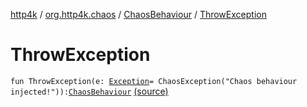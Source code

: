 [http4k](../../index.md) / [org.http4k.chaos](../index.md) / [ChaosBehaviour](index.md) / [ThrowException](./-throw-exception.md)

# ThrowException

`fun ThrowException(e: `[`Exception`](https://kotlinlang.org/api/latest/jvm/stdlib/kotlin/-exception/index.html)` = ChaosException("Chaos behaviour injected!")): `[`ChaosBehaviour`](index.md) [(source)](https://github.com/http4k/http4k/blob/master/http4k-testing-chaos/src/main/kotlin/org/http4k/chaos/ChaosBehaviour.kt#L35)